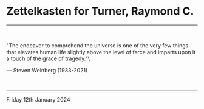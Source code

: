 # Zettelkasten for Turner, Raymond C.

---

</br>

"The endeavor to comprehend the universe is one of the very few things that elevates human life slightly above the level of farce and imparts upon it a touch of the grace of tragedy."\

― Steven Weinberg (1933-2021)
  
</br>

---
Friday 12th January 2024
